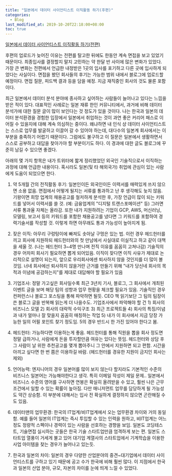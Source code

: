 ```yaml
---
title: "일본에서 데이터 사이언티스트 이직활동 하기(후편)"
categories: 
  - Blog
last_modified_at: 2019-10-20T22:18:00+08:00
toc: true
---
```



[일본에서 데이터 사이언티스트 이직활동 하기(전편)](https://aliceleeme.github.io/blog/job-hunting-in-jpn/)


후편의 업로드가 늦어진 이유는 전편를 탈고한 뒤에도 한동안 계속 면접을 보고 있었기 때문이다. 최종입사를 결정할지 말지 고민하는 약 한달 반 사이에 많은 변화가 있었다. 가장 큰 변화는 전편에서 언급한 내정받은 1곳의 입사를 포기하고 다른 곳에 입사하게 되었다는 사실이다. 면접을 봤던 회사들의 후기는 가능한 범위 내에서 블로그에 업로드할 예정이다. 면접 질문, 피드백 결과 등을 담을 예정. 지금 재직중인 회사의 것도 물론 포함이다. 


최근 일본에서 데이터 분석 분야에 종사하고 싶어하는 사람들이 늘어나고 있다는 느낌을 받은 적이 있다. 대표적인 사례로는 일본 재류 한인 커뮤니티에서, 과거에 비해 데이터 분석가에 대한 질문 글이 많이 보인다는 것 정도가 있을 것이다. 나는 한국과 일본의 데이터 분석환경을 경험한 입장에서 일본에서 취업하는 것이 과연 좋은 커리어 패스로 이어질 수 있을지에 대해 계속 의심하는 중이다. 왜냐하면 내 인식 상 데이터 사이언티스트는 스스로 업무를 발굴하고 이끌어 갈 수 있어야 하는데, 대다수의 일본계 회사에서는 이 부분을 충족하기 어렵기 때문이다. 그럼에도 불구하고 이 질문은 일본에서 생활하면서 스스로 공부하고 대답을 찾아가야 할 부분이기도 하다. 이 경과에 대한 글도 블로그에 꾸준히 남길 수 있으면 좋겠다.


아래의 몇 가지 항목은 내가 트위터에 짧게 정리했었던 외국인 기술직으로서 이직하는 과정에 대해 언급한 내용이다. 혹시라도 일본(및 타 해외국가) 취업에 관심이 있는 사람에게 도움이 되었으면 한다.


  1. 약 5개월 간의 전직활동 후기: 일본인이든 외국인이든 이력서를 매력있게 쓰지 않으면 소용 없음. 면접에서 어떻게 될지는 서류를 통과하고 난 후 생각해도 늦지 않음. 기왕이면 희망 업계의 채용공고를 철저하게 분석한 후, 가장 언급이 많이 되는 키워드를 넣어서 이력서를 쓸 것. (예: 금융업계의 "디지털 트랜스포메이션" 등) 그러면 서류 통과율 자체는 올라감. 또한 내가 지원하려는 기업이 GCP, AWS, 머신러닝, 모델링, 보고서 등의 키워드를 포함한 채용공고를 냈다면 그 키워드를 포함하여 경력기술서를 작성할 것. 이렇게 하면 아무래도 통과 가능성이 높아지게 됨.


  2. 잦은 이직: 아무리 구렁텅이에 빠져도 솟아날 구멍은 있는 법. 이런 경우 헤드헌터를 끼고 회사에 지원하되 헤드헌터와의 첫 만남에서 사실대로 이실직고 하고 같이 대책을 세울 것. (나는 헤드헌터 3~4명 만나며 전직 이유를 꼼꼼히 고쳐나감) 기술직의 경우 어차피 회사기 필요하면 뽑게 되어있음. 이직이 잦다면 이직 사유가 제대로 논리적으로 설명이 되는지, 앞으로 우리회사에센 퇴사하지 않을 것인지를 더 많이 볼 것임. 너네 회사에선 퇴사하지 않을거란 근거를 만들기 위해 "내가 당신네 회사의 목적과 이념에 공감하는지"를 제대로 대답해야 할 필요가 있음


  3. 기업조사: 정말 가고싶은 회사일수록 최근 3년치 기사, 블로그, 그 회사에서 개최된 이벤트 글을 보며 해당 팀의 성향과 업무 현황을 체크할 필요가 있음. 기술직인 경우 컨퍼런스나 블로그 포스팅을 통해 파악하면 될듯. CEO 책 읽기보단 그 팀의 팀장이 쓴 블로그 글을 반복해 읽는게 더 나을수도. 기업조사에서 파악해야 할 건 1) 회사의 비즈니스 모델 2) 회사의 대략적 수익구조 3) 최근 프로젝트들 4) 회사의 특징/이념과 내가 얼마나 잘 맞을지 꼼꼼히 매칭하는 작업 5) 내가 이 회사에서 지금 당장 가능한 일의 어필 포인트 찾기 정도임. 5의 경우 반드시 한 가진 있어야 한다고 봄.


  4. 헤드헌터: 가능하다면 이용하는게 좋음. 헤드헌터를 통해 직원을 뽑을 회사 정도면 정말 급하거나, 사람에게 돈을 투자할만큼 여유는 있다는 뜻임. 헤드헌터와 상담 후 그 사람이 날 위한 추천공고를 몇개 뽑아주니 그 안에서 지원하면 되고 편함. 시간을 아끼고 싶다면 한 번 쯤은 이용하길 바람. (헤드헌터를 경유한 지원이 금지인 회사는 제외) 


  5. 언어능력: 엔지니어의 경우 일본어를 많이 보지 않는다 할지라도 기본적인 수준의 비즈니스 일본어는 가능해야한다고 생각. 특히 이메일 작성이 제일 문제.. 일본에서 비즈니스 수준의 영어를 구사하면 연봉은 확실히 올려받을 수 있고, 훨씬 나은 근무 조건에서 일할 수 있는 확률이 높아짐. 다만 매니저먼트 업무를 담당하게 될 가능성도 약간 상승함. 이 부분에 대해서는 입사 전 확실하게 결정하지 않으면 곤란해질 수도 있음. 


  6. 데이터맨의 업무환경: 한국의 IT업계/비IT업계에서 오는 업무환경 차이와 거의 동일함. 예를 들어 일본의 IT업계는 즉시 투입할 수 있는 인력을 원하고, 비IT업계는 어느정도 정량적 스펙이나 경력이 있는 사람을 선호하는 경향을 보임. 일본도 코딩테스트, 기술면접 실시하는 곳들은 한국 기술 스타트업만큼 엄격하게 보는 편. 일본도 스타트업 열풍이 거세게 불고 있어 대기업 계열사의 스타트업에서 기계학습을 이용한 사업 아이템을 찾는 경우가 늘어나고 있는듯. 


  7. 한국과 일본의 차이: 일본의 경우 다양한 산업분야의 중견~대기업에서 데이터 사이언티스트를 구하고 있기 때문에 공고 수가 한국에 비해 훨씬 많다. 이 지점에서 한국과 일본의 산업 분야, 규모, 자본의 차이를 눈에 띄게 느낄 수 있었다.

